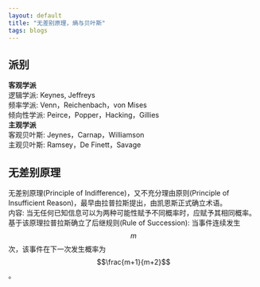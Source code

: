```yaml
---
layout: default
title: "无差别原理，熵与贝叶斯"
tags: blogs
---
```

<script type="text/javascript" src="http://cdn.mathjax.org/mathjax/latest/MathJax.js?config=TeX-AMS-MML_HTMLorMML"></script>

## 派别
**客观学派**   
  逻辑学派: Keynes, Jeffreys  
  频率学派: Venn，Reichenbach，von Mises   
  倾向性学派: Peirce，Popper，Hacking，Gillies   
**主观学派**  
  客观贝叶斯: Jeynes，Carnap，Williamson  
  主观贝叶斯: Ramsey，De Finett，Savage  
  
## 无差别原理
无差别原理(Principle of Indifference)，又不充分理由原则(Principle of Insufficient Reason)，最早由拉普拉斯提出，由凯恩斯正式确立术语。  
内容: 当无任何已知信息可以为两种可能性赋予不同概率时，应赋予其相同概率。  
基于该原理拉普拉斯确立了后继规则(Rule of Succession): 当事件连续发生$$m$$次，该事件在下一次发生概率为$$\frac{m+1}{m+2}$$。  
